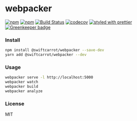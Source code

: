 # webpacker

[![npm](https://img.shields.io/npm/v/@swiftcarrot/webpacker.svg)](https://www.npmjs.com/package/@swiftcarrot/webpacker)
[![npm](https://img.shields.io/npm/dm/@swiftcarrot/webpacker.svg)](https://www.npmjs.com/package/@swiftcarrot/webpacker)
[![Build Status](https://travis-ci.org/swiftcarrot/webpacker.svg?branch=master)](https://travis-ci.org/swiftcarrot/webpacker)
[![codecov](https://codecov.io/gh/swiftcarrot/webpacker/branch/master/graph/badge.svg)](https://codecov.io/gh/swiftcarrot/webpacker)
[![styled with prettier](https://img.shields.io/badge/styled_with-prettier-ff69b4.svg)](https://github.com/prettier/prettier)
[![Greenkeeper badge](https://badges.greenkeeper.io/swiftcarrot/webpacker.svg)](https://greenkeeper.io/)

### Install

```sh
npm install @swiftcarrot/webpacker --save-dev
yarn add @swiftcarrot/webpacker --dev
```

### Usage

```sh
webpacker serve -l http://localhost:5000
webpacker watch
webpacker build
webpacker analyze
```

### License

MIT
